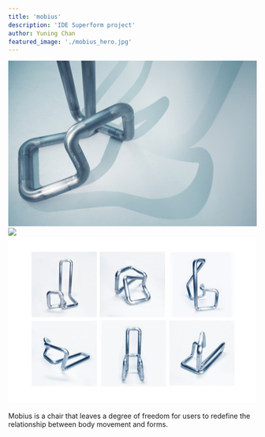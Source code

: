 ```yaml
---
title: 'mobius'
description: 'IDE Superform project'
author: Yuning Chan
featured_image: './mobius_hero.jpg'
---
```


<div class="gallery" data-columns="1">
	<img src="mobius_hero.jpg">
	<img src="mobius1.jpg">
  <img src="mobius2.jpg">
</div>

Mobius is a chair that leaves a degree of freedom for users to redefine the relationship between body movement and forms.
